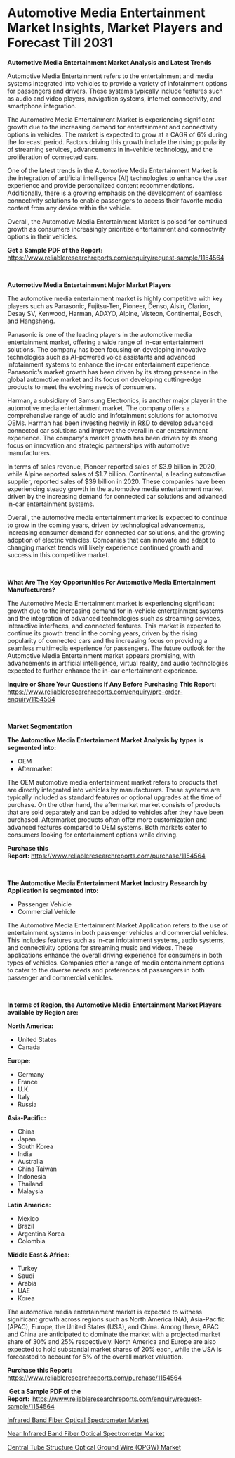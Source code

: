 <p><h1>Automotive Media Entertainment Market Insights, Market Players and Forecast Till 2031</h1></p><p><strong>Automotive Media Entertainment Market Analysis and Latest Trends</strong></p>
<p><p>Automotive Media Entertainment refers to the entertainment and media systems integrated into vehicles to provide a variety of infotainment options for passengers and drivers. These systems typically include features such as audio and video players, navigation systems, internet connectivity, and smartphone integration.</p><p>The Automotive Media Entertainment Market is experiencing significant growth due to the increasing demand for entertainment and connectivity options in vehicles. The market is expected to grow at a CAGR of 6% during the forecast period. Factors driving this growth include the rising popularity of streaming services, advancements in in-vehicle technology, and the proliferation of connected cars.</p><p>One of the latest trends in the Automotive Media Entertainment Market is the integration of artificial intelligence (AI) technologies to enhance the user experience and provide personalized content recommendations. Additionally, there is a growing emphasis on the development of seamless connectivity solutions to enable passengers to access their favorite media content from any device within the vehicle.</p><p>Overall, the Automotive Media Entertainment Market is poised for continued growth as consumers increasingly prioritize entertainment and connectivity options in their vehicles.</p></p>
<p><strong>Get a Sample PDF of the Report:&nbsp;</strong> <a href="https://www.reliableresearchreports.com/enquiry/request-sample/1154564">https://www.reliableresearchreports.com/enquiry/request-sample/1154564</a></p>
<p>&nbsp;</p>
<p><strong>Automotive Media Entertainment Major Market Players</strong></p>
<p><p>The automotive media entertainment market is highly competitive with key players such as Panasonic, Fujitsu-Ten, Pioneer, Denso, Aisin, Clarion, Desay SV, Kenwood, Harman, ADAYO, Alpine, Visteon, Continental, Bosch, and Hangsheng. </p><p>Panasonic is one of the leading players in the automotive media entertainment market, offering a wide range of in-car entertainment solutions. The company has been focusing on developing innovative technologies such as AI-powered voice assistants and advanced infotainment systems to enhance the in-car entertainment experience. Panasonic's market growth has been driven by its strong presence in the global automotive market and its focus on developing cutting-edge products to meet the evolving needs of consumers.</p><p>Harman, a subsidiary of Samsung Electronics, is another major player in the automotive media entertainment market. The company offers a comprehensive range of audio and infotainment solutions for automotive OEMs. Harman has been investing heavily in R&D to develop advanced connected car solutions and improve the overall in-car entertainment experience. The company's market growth has been driven by its strong focus on innovation and strategic partnerships with automotive manufacturers.</p><p>In terms of sales revenue, Pioneer reported sales of $3.9 billion in 2020, while Alpine reported sales of $1.7 billion. Continental, a leading automotive supplier, reported sales of $39 billion in 2020. These companies have been experiencing steady growth in the automotive media entertainment market driven by the increasing demand for connected car solutions and advanced in-car entertainment systems.</p><p>Overall, the automotive media entertainment market is expected to continue to grow in the coming years, driven by technological advancements, increasing consumer demand for connected car solutions, and the growing adoption of electric vehicles. Companies that can innovate and adapt to changing market trends will likely experience continued growth and success in this competitive market.</p></p>
<p>&nbsp;</p>
<p><strong>What Are The Key Opportunities For Automotive Media Entertainment Manufacturers?</strong></p>
<p><p>The Automotive Media Entertainment market is experiencing significant growth due to the increasing demand for in-vehicle entertainment systems and the integration of advanced technologies such as streaming services, interactive interfaces, and connected features. This market is expected to continue its growth trend in the coming years, driven by the rising popularity of connected cars and the increasing focus on providing a seamless multimedia experience for passengers. The future outlook for the Automotive Media Entertainment market appears promising, with advancements in artificial intelligence, virtual reality, and audio technologies expected to further enhance the in-car entertainment experience.</p></p>
<p><strong>Inquire or Share Your Questions If Any Before Purchasing This Report:</strong> <a href="https://www.reliableresearchreports.com/enquiry/pre-order-enquiry/1154564">https://www.reliableresearchreports.com/enquiry/pre-order-enquiry/1154564</a></p>
<p>&nbsp;</p>
<p><strong>Market Segmentation</strong></p>
<p><strong>The Automotive Media Entertainment Market Analysis by types is segmented into:</strong></p>
<p><ul><li>OEM</li><li>Aftermarket</li></ul></p>
<p><p>The OEM automotive media entertainment market refers to products that are directly integrated into vehicles by manufacturers. These systems are typically included as standard features or optional upgrades at the time of purchase. On the other hand, the aftermarket market consists of products that are sold separately and can be added to vehicles after they have been purchased. Aftermarket products often offer more customization and advanced features compared to OEM systems. Both markets cater to consumers looking for entertainment options while driving.</p></p>
<p><strong>Purchase this Report:&nbsp;</strong><a href="https://www.reliableresearchreports.com/purchase/1154564">https://www.reliableresearchreports.com/purchase/1154564</a></p>
<p>&nbsp;</p>
<p><strong>The Automotive Media Entertainment Market Industry Research by Application is segmented into:</strong></p>
<p><ul><li>Passenger Vehicle</li><li>Commercial Vehicle</li></ul></p>
<p><p>The Automotive Media Entertainment Market Application refers to the use of entertainment systems in both passenger vehicles and commercial vehicles. This includes features such as in-car infotainment systems, audio systems, and connectivity options for streaming music and videos. These applications enhance the overall driving experience for consumers in both types of vehicles. Companies offer a range of media entertainment options to cater to the diverse needs and preferences of passengers in both passenger and commercial vehicles.</p></p>
<p>&nbsp;</p>
<p><strong>In terms of Region, the Automotive Media Entertainment Market Players available by Region are:</strong></p>
<p>
    <p> <strong> North America: </strong>
        <ul>
            <li>United States</li>
            <li>Canada</li>
        </ul>
        </p> 
    <p> <strong> Europe: </strong>
        <ul>
            <li>Germany</li>
            <li>France</li>
            <li>U.K.</li>
            <li>Italy</li>
            <li>Russia</li>
        </ul>
        </p> 
    <p> <strong> Asia-Pacific: </strong>
        <ul>
            <li>China</li>
            <li>Japan</li>
            <li>South Korea</li>
            <li>India</li>
            <li>Australia</li>
            <li>China Taiwan</li>
            <li>Indonesia</li>
            <li>Thailand</li>
            <li>Malaysia</li>
        </ul>
        </p> 
    <p> <strong> Latin America: </strong>
        <ul>
            <li>Mexico</li>
            <li>Brazil</li>
            <li>Argentina Korea</li>
            <li>Colombia</li>
        </ul>
        </p> 
    <p> <strong> Middle East & Africa: </strong>
        <ul>
            <li>Turkey</li>
            <li>Saudi</li>
            <li>Arabia</li>
            <li>UAE</li>
            <li>Korea</li>
        </ul>
    </p>
    </p>
<p><p>The automotive media entertainment market is expected to witness significant growth across regions such as North America (NA), Asia-Pacific (APAC), Europe, the United States (USA), and China. Among these, APAC and China are anticipated to dominate the market with a projected market share of 30% and 25% respectively. North America and Europe are also expected to hold substantial market shares of 20% each, while the USA is forecasted to account for 5% of the overall market valuation.</p></p>
<p><strong>Purchase this Report: </strong><a href="https://www.reliableresearchreports.com/purchase/1154564">https://www.reliableresearchreports.com/purchase/1154564</a></p>
<p>&nbsp;<strong>Get a Sample PDF of the Report:&nbsp;&nbsp;</strong><a href="https://www.reliableresearchreports.com/enquiry/request-sample/1154564">https://www.reliableresearchreports.com/enquiry/request-sample/1154564</a></p>
<p><strong></strong></p>
<p><p><a href="https://view.publitas.com/reportprime-1/infrared-band-fiber-optical-spectrometer-market-research-report-forecasted-for-period-from-2023-2030-by-market-type-market-application-and-region/">Infrared Band Fiber Optical Spectrometer Market</a></p><p><a href="https://view.publitas.com/reportprime-1/near-infrared-band-fiber-optical-spectrometer-market-size-and-examines-its-market-scope-with-a-primary-focus-on-growth-opportunities-and-forecasted-trends-spanning-from-2023-to-2030/">Near Infrared Band Fiber Optical Spectrometer Market</a></p><p><a href="https://view.publitas.com/reportprime-1/central-tube-structure-optical-ground-wire-opgw-market-size-and-growth-market-segmentation-regional-and-country-breakdowns-and-market-trends-for-period-from-2023-2030/">Central Tube Structure Optical Ground Wire (OPGW) Market</a></p></p>